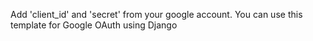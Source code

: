 Add 'client_id' and 'secret' from your google account. You can use this template for Google OAuth using Django
